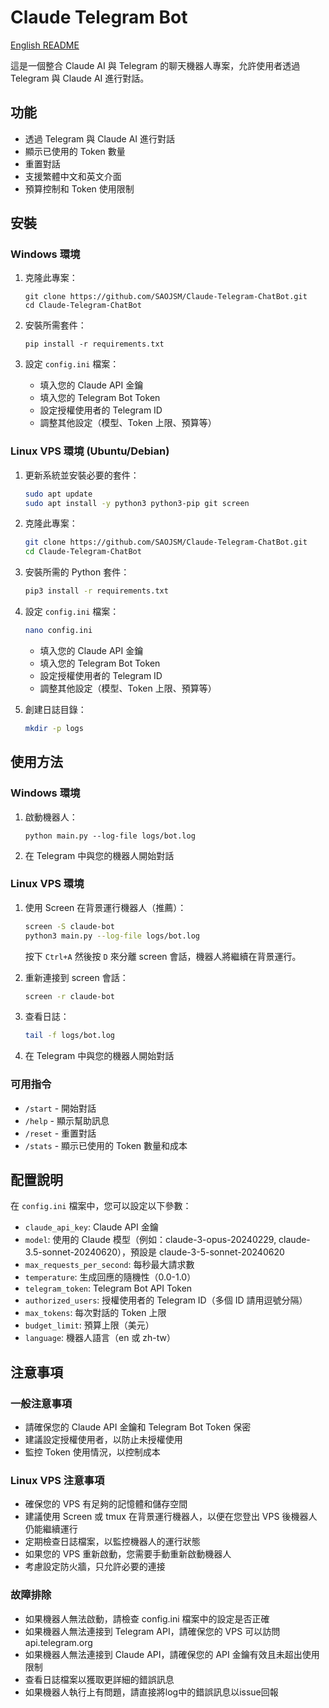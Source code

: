 # Claude Telegram Bot

[English README](README_EN.md)

這是一個整合 Claude AI 與 Telegram 的聊天機器人專案，允許使用者透過 Telegram 與 Claude AI 進行對話。

## 功能

- 透過 Telegram 與 Claude AI 進行對話
- 顯示已使用的 Token 數量
- 重置對話
- 支援繁體中文和英文介面
- 預算控制和 Token 使用限制

## 安裝

### Windows 環境

1. 克隆此專案：
   ```
   git clone https://github.com/SAOJSM/Claude-Telegram-ChatBot.git
   cd Claude-Telegram-ChatBot
   ```

2. 安裝所需套件：
   ```
   pip install -r requirements.txt
   ```

3. 設定 `config.ini` 檔案：
   - 填入您的 Claude API 金鑰
   - 填入您的 Telegram Bot Token
   - 設定授權使用者的 Telegram ID
   - 調整其他設定（模型、Token 上限、預算等）

### Linux VPS 環境 (Ubuntu/Debian)

1. 更新系統並安裝必要的套件：
   ```bash
   sudo apt update
   sudo apt install -y python3 python3-pip git screen
   ```

2. 克隆此專案：
   ```bash
   git clone https://github.com/SAOJSM/Claude-Telegram-ChatBot.git
   cd Claude-Telegram-ChatBot
   ```

3. 安裝所需的 Python 套件：
   ```bash
   pip3 install -r requirements.txt
   ```

4. 設定 `config.ini` 檔案：
   ```bash
   nano config.ini
   ```
   - 填入您的 Claude API 金鑰
   - 填入您的 Telegram Bot Token
   - 設定授權使用者的 Telegram ID
   - 調整其他設定（模型、Token 上限、預算等）

5. 創建日誌目錄：
   ```bash
   mkdir -p logs
   ```

## 使用方法

### Windows 環境

1. 啟動機器人：
   ```
   python main.py --log-file logs/bot.log
   ```

2. 在 Telegram 中與您的機器人開始對話

### Linux VPS 環境

1. 使用 Screen 在背景運行機器人（推薦）：
   ```bash
   screen -S claude-bot
   python3 main.py --log-file logs/bot.log
   ```

   按下 `Ctrl+A` 然後按 `D` 來分離 screen 會話，機器人將繼續在背景運行。

2. 重新連接到 screen 會話：
   ```bash
   screen -r claude-bot
   ```

3. 查看日誌：
   ```bash
   tail -f logs/bot.log
   ```

4. 在 Telegram 中與您的機器人開始對話

### 可用指令

- `/start` - 開始對話
- `/help` - 顯示幫助訊息
- `/reset` - 重置對話
- `/stats` - 顯示已使用的 Token 數量和成本

## 配置說明

在 `config.ini` 檔案中，您可以設定以下參數：

- `claude_api_key`: Claude API 金鑰
- `model`: 使用的 Claude 模型（例如：claude-3-opus-20240229, claude-3.5-sonnet-20240620），預設是 claude-3-5-sonnet-20240620
- `max_requests_per_second`: 每秒最大請求數
- `temperature`: 生成回應的隨機性（0.0-1.0）
- `telegram_token`: Telegram Bot API Token
- `authorized_users`: 授權使用者的 Telegram ID（多個 ID 請用逗號分隔）
- `max_tokens`: 每次對話的 Token 上限
- `budget_limit`: 預算上限（美元）
- `language`: 機器人語言（en 或 zh-tw）

## 注意事項

### 一般注意事項
- 請確保您的 Claude API 金鑰和 Telegram Bot Token 保密
- 建議設定授權使用者，以防止未授權使用
- 監控 Token 使用情況，以控制成本

### Linux VPS 注意事項
- 確保您的 VPS 有足夠的記憶體和儲存空間
- 建議使用 Screen 或 tmux 在背景運行機器人，以便在您登出 VPS 後機器人仍能繼續運行
- 定期檢查日誌檔案，以監控機器人的運行狀態
- 如果您的 VPS 重新啟動，您需要手動重新啟動機器人
- 考慮設定防火牆，只允許必要的連接

### 故障排除
- 如果機器人無法啟動，請檢查 config.ini 檔案中的設定是否正確
- 如果機器人無法連接到 Telegram API，請確保您的 VPS 可以訪問 api.telegram.org
- 如果機器人無法連接到 Claude API，請確保您的 API 金鑰有效且未超出使用限制
- 查看日誌檔案以獲取更詳細的錯誤訊息
- 如果機器人執行上有問題，請直接將log中的錯誤訊息以issue回報
